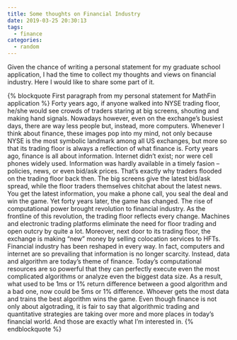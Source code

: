 ```yaml
---
title: Some thoughts on Financial Industry
date: 2019-03-25 20:30:13
tags:
  - finance
categories:
  - random
---
```


Given the chance of writing a personal statement for my graduate school application, I had the time to collect my thoughts and views on financial industry. Here I would like to share some part of it.

<!-- more -->

{% blockquote First paragraph from my personal statement for MathFin application %}
Forty years ago, if anyone walked into NYSE trading floor, he/she would see crowds of traders staring at big screens, shouting and making hand signals. Nowadays however, even on the exchange’s busiest days, there are way less people but, instead, more computers. Whenever I think about finance, these images pop into my mind, not only because NYSE is the most symbolic landmark among all US exchanges, but more so that its trading floor is always a reflection of what finance is. Forty years ago, finance is all about information. Internet didn’t exist; nor were cell phones widely used. Information was hardly available in a timely fasion – policies, news, or even bid/ask prices. That’s exactly why traders flooded on the trading floor back then. The big screens give the latest bid/ask spread, while the floor traders themselves chitchat about the latest news. You get the latest information, you make a phone call, you seal the deal and win the game. Yet forty years later, the game has changed. The rise of computational power brought revolution to financial industry. As the frontline of this revolution, the trading floor reflects every change. Machines and electronic trading platforms eliminate the need for floor trading and open outcry by quite a lot. Moreover, next door to its trading floor, the exchange is making “new” money by selling colocation services to HFTs. Financial industry has been reshaped in every way. In fact, computers and internet are so prevailing that information is no longer scarcity. Instead, data and algorithm are today’s theme of finance. Today’s computational resources are so powerful that they can perfectly execute even the most complicated algorithms or analyze even the biggest data size. As a result, what used to be 1ms or 1% return difference between a good algorithm and a bad one, now could be 5ms or 1% difference. Whoever gets the most data and trains the best algorithm wins the game. Even though finance is not only about algotrading, it is fair to say that algorithmic trading and quantitative strategies are taking over more and more places in today’s financial world. And those are exactly what I’m interested in.
{% endblockquote %}
